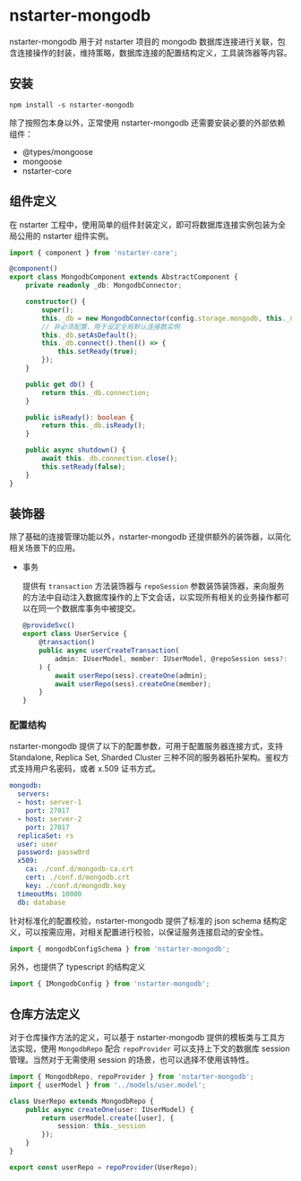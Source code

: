 # nstarter-mongodb

nstarter-mongodb 用于对 nstarter 项目的 mongodb 数据库连接进行关联，包含连接操作的封装，维持策略，数据库连接的配置结构定义，工具装饰器等内容。

## 安装

```
npm install -s nstarter-mongodb
```

除了按照包本身以外，正常使用 nstarter-mongodb 还需要安装必要的外部依赖组件：
  * @types/mongoose
  * mongoose
  * nstarter-core

## 组件定义

在 nstarter 工程中，使用简单的组件封装定义，即可将数据库连接实例包装为全局公用的 nstarter 组件实例。

```typescript
import { component } from 'nstarter-core';

@component()
export class MongodbComponent extends AbstractComponent {
    private readonly _db: MongodbConnector;

    constructor() {
        super();
        this._db = new MongodbConnector(config.storage.mongodb, this._name);
        // 非必须配置，用于设定全局默认连接数实例
        this._db.setAsDefault();
        this._db.connect().then(() => {
            this.setReady(true);
        });
    }

    public get db() {
        return this._db.connection;
    }

    public isReady(): boolean {
        return this._db.isReady();
    }

    public async shutdown() {
        await this._db.connection.close();
        this.setReady(false);
    }
}
```

## 装饰器

除了基础的连接管理功能以外，nstarter-mongodb 还提供额外的装饰器，以简化相关场景下的应用。
 
* 事务
  
  提供有 `transaction` 方法装饰器与 `repoSession` 参数装饰装饰器，来向服务的方法中自动注入数据库操作的上下文会话，以实现所有相关的业务操作都可以在同一个数据库事务中被提交。

  ```typescript
  @provideSvc()
  export class UserService {
      @transaction()
      public async userCreateTransaction(
          admin: IUserModel, member: IUserModel, @repoSession sess?: never
      ) {
          await userRepo(sess).createOne(admin);
          await userRepo(sess).createOne(member);
      }
  }
  ```

### 配置结构

nstarter-mongodb 提供了以下的配置参数，可用于配置服务器连接方式，支持 Standalone, Replica Set, Sharded Cluster 三种不同的服务器拓扑架构。鉴权方式支持用户名密码，或者 x.509 证书方式。 

```yaml
mongodb:
  servers:
  - host: server-1
    port: 27017
  - host: server-2
    port: 27017
  replicaSet: rs
  user: user
  password: passw0rd
  x509: 
    ca: ./conf.d/mongodb-ca.crt
    cert: ./conf.d/mongodb.crt
    key: ./conf.d/mongodb.key
  timeoutMs: 10000
  db: database
```

针对标准化的配置校验，nstarter-mongodb 提供了标准的 json schema 结构定义，可以按需应用，对相关配置进行校验，以保证服务连接启动的安全性。

```typescript
import { mongodbConfigSchema } from 'nstarter-mongodb';
```

另外，也提供了 typescript 的结构定义

```typescript
import { IMongodbConfig } from 'nstarter-mongodb';
```

## 仓库方法定义

对于仓库操作方法的定义，可以基于 nstarter-mongodb 提供的模板类与工具方法实现，使用 `MongodbRepo` 配合 `repoProvider` 可以支持上下文的数据库 session 管理。当然对于无需使用 session 的场景，也可以选择不使用该特性。

```typescript
import { MongodbRepo, repoProvider } from 'nstarter-mongodb';
import { userModel } from '../models/user.model';

class UserRepo extends MongodbRepo {
    public async createOne(user: IUserModel) {
        return userModel.create([user], {
            session: this._session
        });
    }
}

export const userRepo = repoProvider(UserRepo);
```
